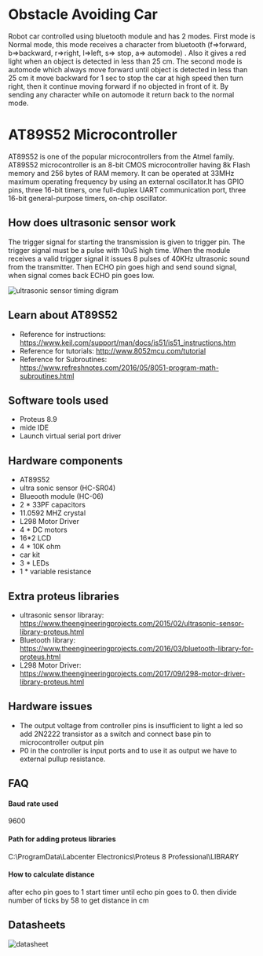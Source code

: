 
# Obstacle Avoiding Car 

Robot car controlled using bluetooth module and has 2 modes. First mode is Normal mode, this mode receives a character from bluetooth (f=>forward, b=>backward, r=>right, l=>left, s=> stop, a=> automode) . Also it gives a red light when an object is detected in less than 25 cm. The second mode is automode which always move forward until  object is detected in less than 25 cm it move backward for 1 sec to stop the car at high speed then turn right, then it continue moving forward if no objected in front of it. By sending any character while on automode it return back to the normal mode.

# AT89S52 Microcontroller

AT89S52 is one of the popular microcontrollers from the Atmel family. AT89S52 microcontroller is an 8-bit CMOS microcontroller having 8k Flash memory and 256 bytes of RAM memory. It can be operated at 33MHz maximum operating frequency by using an external oscillator.It has GPIO pins, three 16-bit timers, one full-duplex UART communication port, three 16-bit general-purpose timers, on-chip oscillator.
## How does ultrasonic sensor work

The trigger signal for starting the transmission is given to trigger pin. The trigger signal must be a pulse with 10uS high time. When the module receives a valid trigger signal it issues 8 pulses of 40KHz ultrasonic sound from the transmitter. Then ECHO pin goes high and send sound signal, when signal comes back ECHO pin goes low.

![ultrasonic sensor timing digram](https://www.circuitstoday.com/wp-content/uploads/2012/12/HC-SR04-timing-diagram.png)

## Learn about AT89S52

- Reference for instructions: https://www.keil.com/support/man/docs/is51/is51_instructions.htm
- Reference for tutorials: http://www.8052mcu.com/tutorial
- Reference for Subroutines: https://www.refreshnotes.com/2016/05/8051-program-math-subroutines.html

## Software tools used

- Proteus 8.9
- mide IDE
- Launch virtual serial port driver

## Hardware components

- AT89S52
- ultra sonic sensor (HC-SR04)
- Blueooth module (HC-06)
- 2 * 33PF capacitors
- 11.0592 MHZ crystal
- L298 Motor Driver
- 4 * DC motors
- 16*2 LCD
- 4 * 10K ohm
- car kit
- 3 * LEDs
- 1 * variable resistance

## Extra proteus libraries
- ultrasonic sensor libraray: https://www.theengineeringprojects.com/2015/02/ultrasonic-sensor-library-proteus.html
- Bluetooth library: https://www.theengineeringprojects.com/2016/03/bluetooth-library-for-proteus.html
- L298 Motor Driver: https://www.theengineeringprojects.com/2017/09/l298-motor-driver-library-proteus.html



## Hardware issues
- The output voltage from controller pins is insufficient to light a led so add 2N2222 transistor as a switch and connect base pin to microcontroller output pin
- P0 in the controller is input ports and to use it as output we have to external pullup resistance.

## FAQ

#### Baud rate used

9600

#### Path for adding proteus libraries

C:\ProgramData\Labcenter Electronics\Proteus 8 Professional\LIBRARY

#### How to calculate distance

after echo pin goes to 1 start timer until echo pin goes to 0. then divide number of ticks by 58 to get distance in cm


## Datasheets

![datasheet](https://github.com/mohamedAhmedMokhtarElkomy/microprocessor/blob/main/datasheets/datasheet.jpg)


